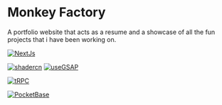 # Monkey Factory

A portfolio website that acts as a resume and a showcase of all the fun projects that i have been working on.




[![NextJs](https://img.shields.io/badge/NextJS-14.1.3-green.svg)](https://nextjs.org/)

[![shadercn](https://img.shields.io/badge/ShaderCN/UI-black.svg)](https://ui.shadcn.com/docs)
[![useGSAP](https://img.shields.io/badge/useGSAP/UI-green.svg)](https:/gsap.com)
  
[![tRPC](https://img.shields.io/badge/tRPC-11-light-blue.svg)](https://trpc.io/)

[![PocketBase](https://img.shields.io/badge/PocketBase-0.22.12-black.svg)](https://pocketbase.io/)
